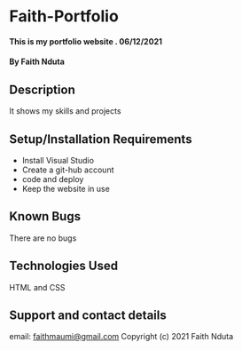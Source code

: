 # Faith-Portfolio
#### This is my portfolio website . 06/12/2021
#### By Faith Nduta
## Description
It shows my skills and projects
## Setup/Installation Requirements
* Install Visual Studio
* Create a git-hub account
* code and deploy
* Keep the website in use
## Known Bugs
There are no bugs
## Technologies Used
HTML and CSS
## Support and contact details
email: faithmaumi@gmail.com
Copyright (c) 2021 Faith Nduta
